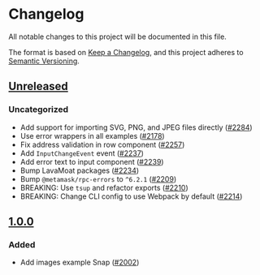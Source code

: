 # Changelog

All notable changes to this project will be documented in this file.

The format is based on [Keep a Changelog](https://keepachangelog.com/en/1.0.0/),
and this project adheres to [Semantic Versioning](https://semver.org/spec/v2.0.0.html).

## [Unreleased]

### Uncategorized

- Add support for importing SVG, PNG, and JPEG files directly ([#2284](https://github.com/MetaMask/snaps-skunkworks.git/pull/2284))
- Use error wrappers in all examples ([#2178](https://github.com/MetaMask/snaps-skunkworks.git/pull/2178))
- Fix address validation in row component ([#2257](https://github.com/MetaMask/snaps-skunkworks.git/pull/2257))
- Add `InputChangeEvent` event ([#2237](https://github.com/MetaMask/snaps-skunkworks.git/pull/2237))
- Add error text to input component ([#2239](https://github.com/MetaMask/snaps-skunkworks.git/pull/2239))
- Bump LavaMoat packages ([#2234](https://github.com/MetaMask/snaps-skunkworks.git/pull/2234))
- Bump `@metamask/rpc-errors` to `^6.2.1` ([#2209](https://github.com/MetaMask/snaps-skunkworks.git/pull/2209))
- BREAKING: Use `tsup` and refactor exports ([#2210](https://github.com/MetaMask/snaps-skunkworks.git/pull/2210))
- BREAKING: Change CLI config to use Webpack by default ([#2214](https://github.com/MetaMask/snaps-skunkworks.git/pull/2214))

## [1.0.0]

### Added

- Add images example Snap ([#2002](https://github.com/MetaMask/snaps/pull/2002))

[Unreleased]: https://github.com/MetaMask/snaps-skunkworks.git/compare/@metamask/images-example-snap@1.0.0...HEAD
[1.0.0]: https://github.com/MetaMask/snaps-skunkworks.git/releases/tag/@metamask/images-example-snap@1.0.0
